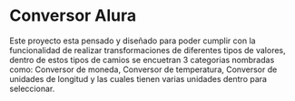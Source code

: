 # Conversor Alura

Este proyecto esta pensado y diseñado para poder cumplir con la funcionalidad de realizar transformaciones de diferentes tipos de valores, dentro de estos tipos de
camios se encuetran 3 categorias nombradas como: Conversor de moneda, Conversor de temperatura, Conversor de unidades de longitud y las cuales tienen varias unidades 
dentro para seleccionar.

